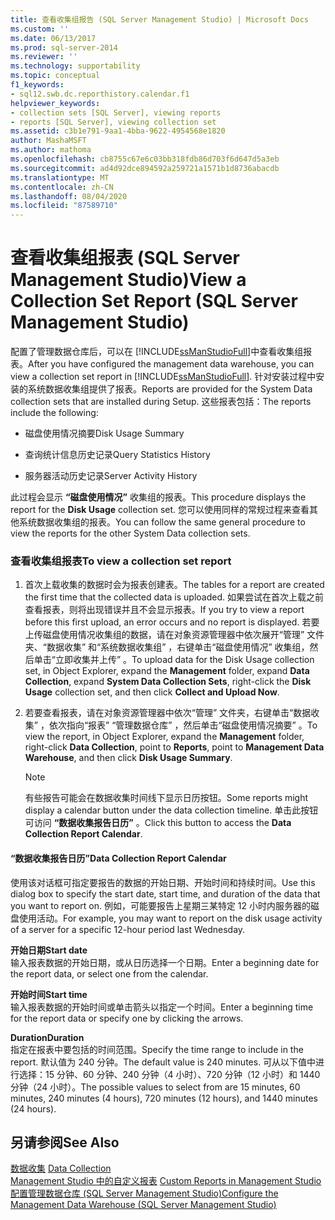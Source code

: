 ```yaml
---
title: 查看收集组报告 (SQL Server Management Studio) | Microsoft Docs
ms.custom: ''
ms.date: 06/13/2017
ms.prod: sql-server-2014
ms.reviewer: ''
ms.technology: supportability
ms.topic: conceptual
f1_keywords:
- sql12.swb.dc.reporthistory.calendar.f1
helpviewer_keywords:
- collection sets [SQL Server], viewing reports
- reports [SQL Server], viewing collection set
ms.assetid: c3b1e791-9aa1-4bba-9622-4954568e1820
author: MashaMSFT
ms.author: mathoma
ms.openlocfilehash: cb8755c67e6c03bb318fdb86d703f6d647d5a3eb
ms.sourcegitcommit: ad4d92dce894592a259721a1571b1d8736abacdb
ms.translationtype: MT
ms.contentlocale: zh-CN
ms.lasthandoff: 08/04/2020
ms.locfileid: "87589710"
---
```

# <a name="view-a-collection-set-report-sql-server-management-studio"></a><span data-ttu-id="e1790-102">查看收集组报表 (SQL Server Management Studio)</span><span class="sxs-lookup"><span data-stu-id="e1790-102">View a Collection Set Report (SQL Server Management Studio)</span></span>
  <span data-ttu-id="e1790-103">配置了管理数据仓库后，可以在 [!INCLUDE[ssManStudioFull](../../includes/ssmanstudiofull-md.md)]中查看收集组报表。</span><span class="sxs-lookup"><span data-stu-id="e1790-103">After you have configured the management data warehouse, you can view a collection set report in [!INCLUDE[ssManStudioFull](../../includes/ssmanstudiofull-md.md)].</span></span> <span data-ttu-id="e1790-104">针对安装过程中安装的系统数据收集组提供了报表。</span><span class="sxs-lookup"><span data-stu-id="e1790-104">Reports are provided for the System Data collection sets that are installed during Setup.</span></span> <span data-ttu-id="e1790-105">这些报表包括：</span><span class="sxs-lookup"><span data-stu-id="e1790-105">The reports include the following:</span></span>  
  
-   <span data-ttu-id="e1790-106">磁盘使用情况摘要</span><span class="sxs-lookup"><span data-stu-id="e1790-106">Disk Usage Summary</span></span>  
  
-   <span data-ttu-id="e1790-107">查询统计信息历史记录</span><span class="sxs-lookup"><span data-stu-id="e1790-107">Query Statistics History</span></span>  
  
-   <span data-ttu-id="e1790-108">服务器活动历史记录</span><span class="sxs-lookup"><span data-stu-id="e1790-108">Server Activity History</span></span>  
  
 <span data-ttu-id="e1790-109">此过程会显示 **“磁盘使用情况”** 收集组的报表。</span><span class="sxs-lookup"><span data-stu-id="e1790-109">This procedure displays the report for the **Disk Usage** collection set.</span></span> <span data-ttu-id="e1790-110">您可以使用同样的常规过程来查看其他系统数据收集组的报表。</span><span class="sxs-lookup"><span data-stu-id="e1790-110">You can follow the same general procedure to view the reports for the other System Data collection sets.</span></span>  
  
### <a name="to-view-a-collection-set-report"></a><span data-ttu-id="e1790-111">查看收集组报表</span><span class="sxs-lookup"><span data-stu-id="e1790-111">To view a collection set report</span></span>  
  
1.  <span data-ttu-id="e1790-112">首次上载收集的数据时会为报表创建表。</span><span class="sxs-lookup"><span data-stu-id="e1790-112">The tables for a report are created the first time that the collected data is uploaded.</span></span> <span data-ttu-id="e1790-113">如果尝试在首次上载之前查看报表，则将出现错误并且不会显示报表。</span><span class="sxs-lookup"><span data-stu-id="e1790-113">If you try to view a report before this first upload, an error occurs and no report is displayed.</span></span> <span data-ttu-id="e1790-114">若要上传磁盘使用情况收集组的数据，请在对象资源管理器中依次展开“管理”  文件夹、“数据收集”  和“系统数据收集组”  ，右键单击“磁盘使用情况”  收集组，然后单击“立即收集并上传”  。</span><span class="sxs-lookup"><span data-stu-id="e1790-114">To upload data for the Disk Usage collection set, in Object Explorer, expand the **Management** folder, expand **Data Collection**, expand **System Data Collection Sets**, right-click the **Disk Usage** collection set, and then click **Collect and Upload Now**.</span></span>  
  
2.  <span data-ttu-id="e1790-115">若要查看报表，请在对象资源管理器中依次“管理”  文件夹，右键单击“数据收集”  ，依次指向“报表”  “管理数据仓库”  ，然后单击“磁盘使用情况摘要”  。</span><span class="sxs-lookup"><span data-stu-id="e1790-115">To view the report, in Object Explorer, expand the **Management** folder, right-click **Data Collection**, point to **Reports**, point to **Management Data Warehouse**, and then click **Disk Usage Summary**.</span></span>  
  
    > [!NOTE]  
    >  <span data-ttu-id="e1790-116">有些报告可能会在数据收集时间线下显示日历按钮。</span><span class="sxs-lookup"><span data-stu-id="e1790-116">Some reports might display a calendar button under the data collection timeline.</span></span> <span data-ttu-id="e1790-117">单击此按钮可访问 **“数据收集报告日历”** 。</span><span class="sxs-lookup"><span data-stu-id="e1790-117">Click this button to access the **Data Collection Report Calendar**.</span></span>  
  
#### <a name="data-collection-report-calendar"></a><span data-ttu-id="e1790-118">“数据收集报告日历”</span><span class="sxs-lookup"><span data-stu-id="e1790-118">Data Collection Report Calendar</span></span>  
 <span data-ttu-id="e1790-119">使用该对话框可指定要报告的数据的开始日期、开始时间和持续时间。</span><span class="sxs-lookup"><span data-stu-id="e1790-119">Use this dialog box to specify the start date, start time, and duration of the data that you want to report on.</span></span> <span data-ttu-id="e1790-120">例如，可能要报告上星期三某特定 12 小时内服务器的磁盘使用活动。</span><span class="sxs-lookup"><span data-stu-id="e1790-120">For example, you may want to report on the disk usage activity of a server for a specific 12-hour period last Wednesday.</span></span>  
  
 <span data-ttu-id="e1790-121">**开始日期**</span><span class="sxs-lookup"><span data-stu-id="e1790-121">**Start date**</span></span>  
 <span data-ttu-id="e1790-122">输入报表数据的开始日期，或从日历选择一个日期。</span><span class="sxs-lookup"><span data-stu-id="e1790-122">Enter a beginning date for the report data, or select one from the calendar.</span></span>  
  
 <span data-ttu-id="e1790-123">**开始时间**</span><span class="sxs-lookup"><span data-stu-id="e1790-123">**Start time**</span></span>  
 <span data-ttu-id="e1790-124">输入报表数据的开始时间或单击箭头以指定一个时间。</span><span class="sxs-lookup"><span data-stu-id="e1790-124">Enter a beginning time for the report data or specify one by clicking the arrows.</span></span>  
  
 <span data-ttu-id="e1790-125">**Duration**</span><span class="sxs-lookup"><span data-stu-id="e1790-125">**Duration**</span></span>  
 <span data-ttu-id="e1790-126">指定在报表中要包括的时间范围。</span><span class="sxs-lookup"><span data-stu-id="e1790-126">Specify the time range to include in the report.</span></span> <span data-ttu-id="e1790-127">默认值为 240 分钟。</span><span class="sxs-lookup"><span data-stu-id="e1790-127">The default value is 240 minutes.</span></span> <span data-ttu-id="e1790-128">可从以下值中进行选择：15 分钟、60 分钟、240 分钟（4 小时）、720 分钟（12 小时）和 1440 分钟（24 小时）。</span><span class="sxs-lookup"><span data-stu-id="e1790-128">The possible values to select from are 15 minutes, 60 minutes, 240 minutes (4 hours), 720 minutes (12 hours), and 1440 minutes (24 hours).</span></span>  
  
## <a name="see-also"></a><span data-ttu-id="e1790-129">另请参阅</span><span class="sxs-lookup"><span data-stu-id="e1790-129">See Also</span></span>  
 <span data-ttu-id="e1790-130">[数据收集](data-collection.md) </span><span class="sxs-lookup"><span data-stu-id="e1790-130">[Data Collection](data-collection.md) </span></span>  
 <span data-ttu-id="e1790-131">[Management Studio 中的自定义报表](../../ssms/object/custom-reports-in-management-studio.md) </span><span class="sxs-lookup"><span data-stu-id="e1790-131">[Custom Reports in Management Studio](../../ssms/object/custom-reports-in-management-studio.md) </span></span>  
 [<span data-ttu-id="e1790-132">配置管理数据仓库 (SQL Server Management Studio)</span><span class="sxs-lookup"><span data-stu-id="e1790-132">Configure the Management Data Warehouse &#40;SQL Server Management Studio&#41;</span></span>](configure-the-management-data-warehouse-sql-server-management-studio.md)  
  
  
